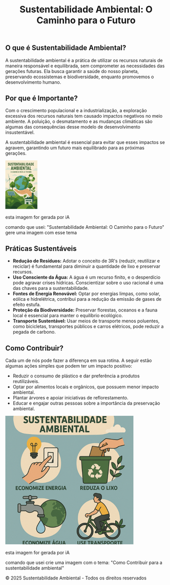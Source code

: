 <!DOCTYPE html>
<html lang="pt-br">
<head>
    <meta charset="UTF-8">
    <meta name="viewport" content="width=device-width, initial-scale=1.0">
    
</head>
<body>

<header>
    <h1>Sustentabilidade Ambiental: O Caminho para o Futuro</h1>
</header>

<section>
    <h2>O que é Sustentabilidade Ambiental?</h2>
    <p>A sustentabilidade ambiental é a prática de utilizar os recursos naturais de maneira responsável e equilibrada, sem comprometer as necessidades das gerações futuras. Ela busca garantir a saúde do nosso planeta, preservando ecossistemas e biodiversidade, enquanto promovemos o desenvolvimento humano.</p>
</section>

<section>
    <h2>Por que é Importante?</h2>
    <p>Com o crescimento populacional e a industrialização, a exploração excessiva dos recursos naturais tem causado impactos negativos no meio ambiente. A poluição, o desmatamento e as mudanças climáticas são algumas das consequências desse modelo de desenvolvimento insustentável.</p>
    <p>A sustentabilidade ambiental é essencial para evitar que esses impactos se agravem, garantindo um futuro mais equilibrado para as próximas gerações.</p>

<img src="https://raw.githubusercontent.com/MatteusLastra/Projeto-Agrinho-2025/a666601ca42baefb0b29515139b14d43f6df0f31/ChatGPT%20Image%2017%20de%20jun.%20de%202025%2C%2008_42_21.png" alt="Minha imagem do GitHub" width="100"/> <p>esta imagem for gerada por iA</p> <p>comando que usei: "Sustentabilidade Ambiental: O Caminho para o Futuro" gere uma imagem com esse tema


</p>

<section>
    <h2>Práticas Sustentáveis</h2>
    <ul>
        <li><strong>Redução de Resíduos:</strong> Adotar o conceito de 3R's (reduzir, reutilizar e reciclar) é fundamental para diminuir a quantidade de lixo e preservar recursos.</li>
        <li><strong>Uso Consciente da Água:</strong> A água é um recurso finito, e o desperdício pode agravar crises hídricas. Conscientizar sobre o uso racional é uma das chaves para a sustentabilidade.</li>
        <li><strong>Fontes de Energia Renovável:</strong> Optar por energias limpas, como solar, eólica e hidrelétrica, contribui para a redução da emissão de gases de efeito estufa.</li>
        <li><strong>Proteção da Biodiversidade:</strong> Preservar florestas, oceanos e a fauna local é essencial para manter o equilíbrio ecológico.</li>
        <li><strong>Transporte Sustentável:</strong> Usar meios de transporte menos poluentes, como bicicletas, transportes públicos e carros elétricos, pode reduzir a pegada de carbono.</li>
    </ul>
</section>

<section>
    <h2>Como Contribuir?</h2>
    <p>Cada um de nós pode fazer a diferença em sua rotina. A seguir estão algumas ações simples que podem ter um impacto positivo:</p>
    <ul>
        <li>Reduzir o consumo de plástico e dar preferência a produtos reutilizáveis.</li>
        <li>Optar por alimentos locais e orgânicos, que possuem menor impacto ambiental.</li>
        <li>Plantar árvores e apoiar iniciativas de reflorestamento.</li>
        <li>Educar e engajar outras pessoas sobre a importância da preservação ambiental.</li>
    </ul>
</section>

<img src="https://github.com/MatteusLastra/Projeto-Agrinho-2025/raw/main/ChatGPT%20Image%2017%20de%20jun.%20de%202025%2C%2010_46_18.png" alt="ChatGPT Image" width="400"> <p>esta imagem for gerada por iA</p> <p>comando que usei crie uma imagem com o tema: "Como Contribuir para a sustentabilidade ambiental"


<footer>
    <p>&copy; 2025 Sustentabilidade Ambiental - Todos os direitos reservados</p>
</footer>

</body>
</html>
